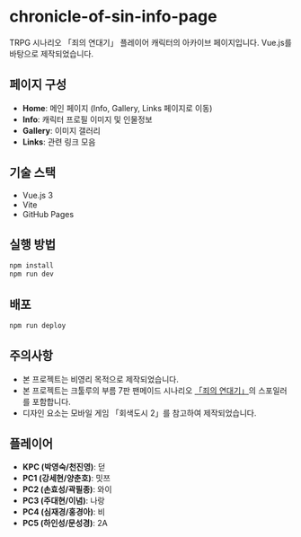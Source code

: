 # chronicle-of-sin-info-page

TRPG 시나리오 「죄의 연대기」 플레이어 캐릭터의 아카이브 페이지입니다.
Vue.js를 바탕으로 제작되었습니다.


## 페이지 구성

- **Home**: 메인 페이지 (Info, Gallery, Links 페이지로 이동)
- **Info**: 캐릭터 프로필 이미지 및 인물정보
- **Gallery**: 이미지 갤러리
- **Links**: 관련 링크 모음

## 기술 스택

- Vue.js 3
- Vite
- GitHub Pages

## 실행 방법

```bash
npm install
npm run dev
```

## 배포

```bash
npm run deploy
```

## 주의사항

- 본 프로젝트는 비영리 목적으로 제작되었습니다.
- 본 프로젝트는 크툴루의 부름 7판 팬메이드 시나리오 [「죄의 연대기」](https://www.postype.com/@guuk-in-polar/post/14306929)의 스포일러를 포함합니다.
- 디자인 요소는 모바일 게임 「회색도시 2」를 참고하여 제작되었습니다.

## 플레이어

- **KPC (박영숙/천진영)**: 덛
- **PC1 (강세현/양춘호)**: 밋쯔
- **PC2 (손효성/곽필종)**: 와이
- **PC3 (주대현/이념)**: 나랑
- **PC4 (심재경/홍경아)**: 비
- **PC5 (하인성/문성경)**: 2A
